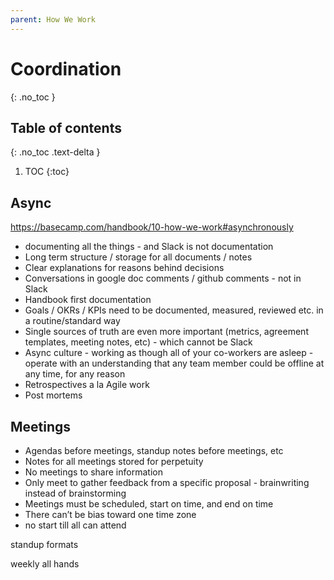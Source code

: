 ```yaml
---
parent: How We Work
---
```

# Coordination
{: .no_toc }

## Table of contents
{: .no_toc .text-delta }

1. TOC
{:toc}

## Async
https://basecamp.com/handbook/10-how-we-work#asynchronously
 - documenting all the things - and Slack is not documentation
 - Long term structure / storage for all documents / notes
 - Clear explanations for reasons behind decisions 
 - Conversations in google doc comments / github comments - not in Slack
 - Handbook first documentation
 - Goals / OKRs / KPIs need to be documented, measured, reviewed etc. in a routine/standard way 
 - Single sources of truth are even more important (metrics, agreement templates, meeting notes, etc) - which cannot be Slack
 - Async culture - working as though all of your co-workers are asleep - operate with an understanding that any team member could be offline at any time, for any reason
 - Retrospectives a la Agile work
 - Post mortems

## Meetings
 - Agendas before meetings, standup notes before meetings, etc
 - Notes for all meetings stored for perpetuity
 - No meetings to share information
 - Only meet to gather feedback from a specific proposal - brainwriting instead of brainstorming
 - Meetings must be scheduled, start on time, and end on time
 - There can’t be bias toward one time zone
 - no start till all can attend

standup formats

weekly all hands